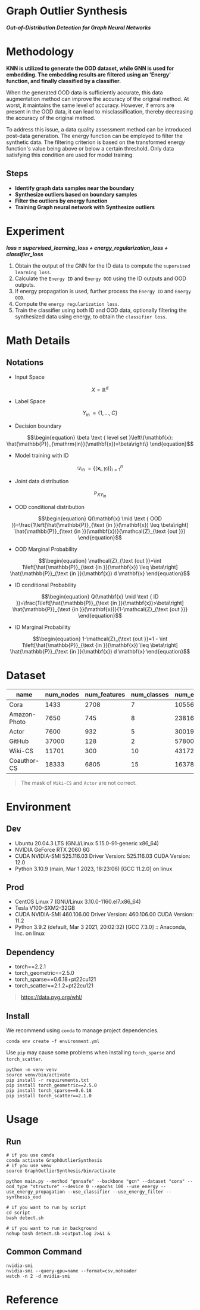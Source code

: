 # Graph Outlier Synthesis

***Out-of-Distribution Detection for Graph Neural Networks***

# Methodology

**KNN is utilized to generate the OOD dataset, while GNN is used for embedding.
The embedding results are filtered using an 'Energy' function, and finally classified by a classifier.**

When the generated OOD data is sufficiently accurate, this data augmentation method can improve the accuracy of the original method.
At worst, it maintains the same level of accuracy.
However, if errors are present in the OOD data, it can lead to misclassification, thereby decreasing the accuracy of the original method.

To address this issue, a data quality assessment method can be introduced post-data generation.
The energy function can be employed to filter the synthetic data.
The filtering criterion is based on the transformed energy function's value being above or below a certain threshold.
Only data satisfying this condition are used for model training.

## Steps

- **Identify graph data samples near the boundary**
- **Synthesize outliers based on boundary samples**
- **Filter the outliers by energy function**
- **Training Graph neural network with Synthesize outliers**

# Experiment

***loss = supervised_learning_loss + energy_regularization_loss + classifier_loss***

1. Obtain the output of the GNN for the ID data to compute the `supervised learning loss`.
2. Calculate the `Energy ID` and `Energy OOD` using the ID outputs and OOD outputs.
3. If energy propagation is used, further process the `Energy ID` and `Energy OOD`.
4. Compute the `energy regularization loss`.
5. Train the classifier using both ID and OOD data, optionally filtering the synthesized data using energy, to obtain the `classifier loss`.

# Math Details

## Notations

- Input Space

```math
\begin{equation}
X=\mathbb{R}^d
\end{equation}
```

- Label Space

```math
\begin{equation}
Y_{\text {in }}=\{1, \ldots, C\}
\end{equation}
```

- Decision boundary

```math
\begin{equation}
\beta \text { level set }\left\{\mathbf{x}: \hat{\mathbb{P}}_{\mathrm{in}}(\mathbf{x})=\beta\right\}
\end{equation}
```

- Model training with ID

```math
\begin{equation}
\mathcal{D}_{\text {in }}=\left\{\left(\mathbf{x}_i, y_i\right)\right\}_{i=1}^n
\end{equation}
```

- Joint data distribution

```math
\begin{equation}
\mathbb{P}_{X Y_{\text {in }}}
\end{equation}
```

- OOD conditional distribution

```math
\begin{equation}
Q(\mathbf{x} \mid \text { OOD })=\frac{1\left[\hat{\mathbb{P}}_{\text {in }}(\mathbf{x}) \leq \beta\right] \hat{\mathbb{P}}_{\text {in }}(\mathbf{x})}{\mathcal{Z}_{\text {out }}}
\end{equation}
```

- OOD Marginal Probability

```math
\begin{equation}
\mathcal{Z}_{\text {out }}=\int 1\left[\hat{\mathbb{P}}_{\text {in }}(\mathbf{x}) \leq \beta\right] \hat{\mathbb{P}}_{\text {in }}(\mathbf{x}) d \mathbf{x}
\end{equation}
```

- ID conditional Probability

```math
\begin{equation}
Q(\mathbf{x} \mid \text { ID })=\frac{1\left[\hat{\mathbb{P}}_{\text {in }}(\mathbf{x})>\beta\right] \hat{\mathbb{P}}_{\text {in }}(\mathbf{x})}{1-\mathcal{Z}_{\text {out }}}
\end{equation}
```

- ID Marginal Probability

```math
\begin{equation}
1-\mathcal{Z}_{\text {out }}=1 - \int 1\left[\hat{\mathbb{P}}_{\text {in }}(\mathbf{x}) \leq \beta\right] \hat{\mathbb{P}}_{\text {in }}(\mathbf{x}) d \mathbf{x}
\end{equation}
```

# Dataset

| name         | num_nodes | num_features | num_classes | num_edges |
|--------------|-----------|--------------|-------------|-----------|
| Cora         | 1433      | 2708         | 7           | 10556     |
| Amazon-Photo | 7650      | 745          | 8           | 238162    |
| Actor        | 7600      | 932          | 5           | 30019     |
| GitHub       | 37000     | 128          | 2           | 578006    |      
| Wiki-CS      | 11701     | 300          | 10          | 431726    |   
| Coauthor-CS  | 18333     | 6805         | 15          | 163788    |

> The mask of `Wiki-CS` and `Actor` are not correct.

# Environment

## Dev

- Ubuntu 20.04.3 LTS (GNU/Linux 5.15.0-91-generic x86_64)
- NVIDIA GeForce RTX 2060 6G
- CUDA NVIDIA-SMI 525.116.03 Driver Version: 525.116.03 CUDA Version: 12.0
- Python 3.10.9 (main, Mar 1 2023, 18:23:06) [GCC 11.2.0] on linux

## Prod

- CentOS Linux 7 (GNU/Linux 3.10.0-1160.el7.x86_64)
- Tesla V100-SXM2-32GB
- CUDA NVIDIA-SMI 460.106.00 Driver Version: 460.106.00 CUDA Version: 11.2
- Python 3.9.2 (default, Mar 3 2021, 20:02:32) [GCC 7.3.0] :: Anaconda, Inc. on linux

## Dependency

- torch==2.2.1
- torch_geometric==2.5.0
- torch_sparse==0.6.18+pt22cu121
- torch_scatter==2.1.2+pt22cu121

> https://data.pyg.org/whl/

## Install

We recommend using `conda` to manage project dependencies.

```shell
conda env create -f environment.yml
```

Use `pip` may cause some problems when installing `torch_sparse` and `torch_scatter`.

```shell
python -m venv venv
source venv/bin/activate
pip install -r requirements.txt
pip install torch_geometric==2.5.0
pip install torch_sparse==0.6.18
pip install torch_scatter==2.1.0
```

# Usage

## Run

```shell
# if you use conda
conda activate GraphOutlierSynthesis
# if you use venv
source GraphOutlierSynthesis/bin/activate

python main.py --method "gnnsafe" --backbone "gcn" --dataset "cora" --ood_type "structure" --device 0 --epochs 100 --use_energy --use_energy_propagation --use_classifier --use_energy_filter --synthesis_ood

# if you want to run by script
cd script
bash detect.sh

# if you want to run in background
nohup bash detect.sh >output.log 2>&1 &

```

## Common Command

```shell
nvidia-smi
nvidia-smi --query-gpu=name --format=csv,noheader
watch -n 2 -d nvidia-smi
```

# Reference